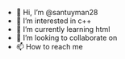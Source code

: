 - 👋 Hi, I’m @santuyman28
- 👀 I’m interested in c++
- 🌱 I’m currently learning html
- 💞️ I’m looking to collaborate on 
- 📫 How to reach me 

<!---
santuyman28/santuyman28 is a ✨ special ✨ repository because its `README.md` (this file) appears on your GitHub profile.
You can click the Preview link to take a look at your changes.
--->
